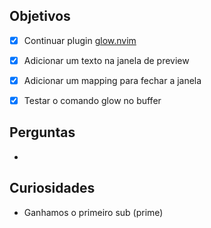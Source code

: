 ## Objetivos

- [x] Continuar plugin [glow.nvim](https://github.com/npxbr/glow.nvim)
- [x] Adicionar um texto na janela de preview
- [x] Adicionar um mapping para fechar a janela
- [x] Testar o comando glow no buffer


## Perguntas

-

## Curiosidades

- Ganhamos o primeiro sub (prime)
